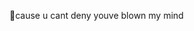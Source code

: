 🍃cause u cant deny youve blown my mind

<!---
eqrtd/eqrtd is a ✨ special ✨ repository because its `README.md` (this file) appears on your GitHub profile.
You can click the Preview link to take a look at your changes.
--->
